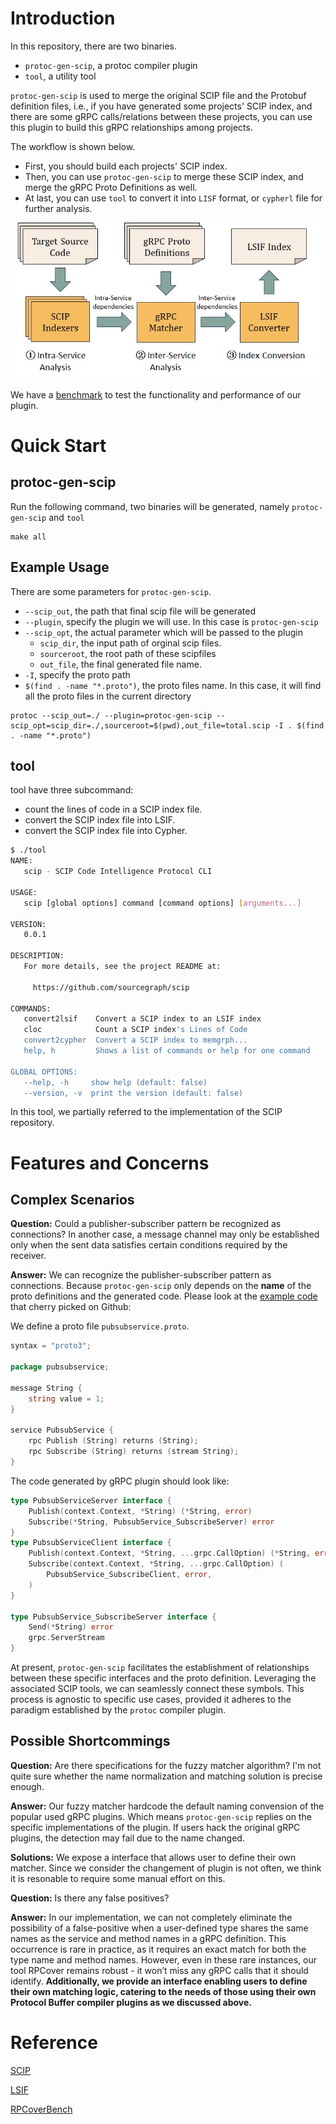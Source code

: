 # Introduction

In this repository, there are two binaries. 

- `protoc-gen-scip`, a protoc compiler plugin
- `tool`, a utility tool

`protoc-gen-scip` is used to merge the original SCIP file and the Protobuf definition files, i.e., if you have generated some projects' SCIP index, and there are some gRPC calls/relations between these projects, you can use this plugin to build this gRPC relationships among projects.

The workflow is shown below. 
- First, you should build each projects' SCIP index. 
- Then, you can use `protoc-gen-scip` to merge these SCIP index, and merge the gRPC Proto Definitions as well.
- At last, you can use `tool` to convert it into `LISF` format, or `cypherl` file for further analysis.

![workflow](docs/workflow.jpg)

We have a [benchmark](https://github.com/CUHK-SE-Group/RPCoverBenchmark) to test the functionality and performance of our plugin.
# Quick Start

## protoc-gen-scip

Run the following command, two binaries will be generated, namely `protoc-gen-scip` and `tool`

```
make all
```

## Example Usage

There are some parameters for `protoc-gen-scip`.

- `--scip_out`, the path that final scip file will be generated
- `--plugin`, specify the plugin we will use. In this case is `protoc-gen-scip`
- `--scip_opt`, the actual parameter which will be passed to the plugin
    - `scip_dir`, the input path of orginal scip files.
    - `sourceroot`, the root path of these scipfiles
    - `out_file`, the final generated file name.
- `-I`, specify the proto path
- `$(find . -name "*.proto")`, the proto files name. In this case, it will find all the proto files in the current directory

```shell
protoc --scip_out=./ --plugin=protoc-gen-scip --scip_opt=scip_dir=./,sourceroot=$(pwd),out_file=total.scip -I . $(find . -name "*.proto")
```

## tool

tool have three subcommand:

- count the lines of code in a SCIP index file. 
- convert the SCIP index file into LSIF.
- convert the SCIP index file into Cypher.

```bash
$ ./tool                                               
NAME:
   scip - SCIP Code Intelligence Protocol CLI

USAGE:
   scip [global options] command [command options] [arguments...]

VERSION:
   0.0.1

DESCRIPTION:
   For more details, see the project README at:

     https://github.com/sourcegraph/scip

COMMANDS:
   convert2lsif    Convert a SCIP index to an LSIF index
   cloc            Count a SCIP index's Lines of Code
   convert2cypher  Convert a SCIP index to memgrph...
   help, h         Shows a list of commands or help for one command

GLOBAL OPTIONS:
   --help, -h     show help (default: false)
   --version, -v  print the version (default: false)
```

In this tool, we partially referred to the implementation of the SCIP repository.


# Features and Concerns

## Complex Scenarios

**Question:** Could a publisher-subscriber pattern be recognized as connections? In another case, a message channel may only be established only when the sent data satisfies certain conditions required by the receiver.

**Answer:** We can recognize the publisher-subscriber pattern as connections. Because `protoc-gen-scip` only depends on the **name** of the proto definitions and the generated code. 
Please look at the [example code](https://github.com/chai2010/advanced-go-programming-book/tree/v1.0.0/examples/ch4.4/grpc-pubsub) that cherry picked on Github:

We define a proto file `pubsubservice.proto`.

```go
syntax = "proto3";

package pubsubservice;

message String {
	string value = 1;
}

service PubsubService {
	rpc Publish (String) returns (String);
	rpc Subscribe (String) returns (stream String);
}

```

The code generated by gRPC plugin should look like:

```go
type PubsubServiceServer interface {
    Publish(context.Context, *String) (*String, error)
    Subscribe(*String, PubsubService_SubscribeServer) error
}
type PubsubServiceClient interface {
    Publish(context.Context, *String, ...grpc.CallOption) (*String, error)
    Subscribe(context.Context, *String, ...grpc.CallOption) (
        PubsubService_SubscribeClient, error,
    )
}

type PubsubService_SubscribeServer interface {
    Send(*String) error
    grpc.ServerStream
}
```

At present, `protoc-gen-scip` facilitates the establishment of relationships between these specific interfaces and the proto definition. Leveraging the associated SCIP tools, we can seamlessly connect these symbols. This process is agnostic to specific use cases, provided it adheres to the paradigm established by the `protoc` compiler plugin.

## Possible Shortcommings

**Question:** Are there specifications for the fuzzy matcher algorithm? I'm not quite sure whether the name normalization and matching solution is precise enough.

**Answer:** Our fuzzy matcher hardcode the default naming convension of the popular used gRPC plugins. Which means `protoc-gen-scip` replies on the specific implementations of the plugin. If users hack the original gRPC plugins, the detection may fail due to the name changed.

**Solutions:** We expose a interface that allows user to define their own matcher. Since we consider the changement of plugin is not often, we think it is resonable to require some manual effort on this.

**Question:** Is there any false positives?

**Answer:**  In our implementation, we can not completely eliminate the
possibility of a false-positive when a user-defined type shares
the same names as the service and method names in a gRPC
definition. This occurrence is rare in practice, as it requires
an exact match for both the type name and method names.
However, even in these rare instances, our tool RPCover
remains robust - it won’t miss any gRPC calls that it should
identify. **Additionally, we provide an interface enabling users
to define their own matching logic, catering to the needs of
those using their own Protocol Buffer compiler plugins as we discussed above.**

# Reference

[SCIP](https://github.com/sourcegraph/scip/tree/main)

[LSIF](https://lsif.dev/)

[RPCoverBench](https://github.com/rpcover/RPCover)